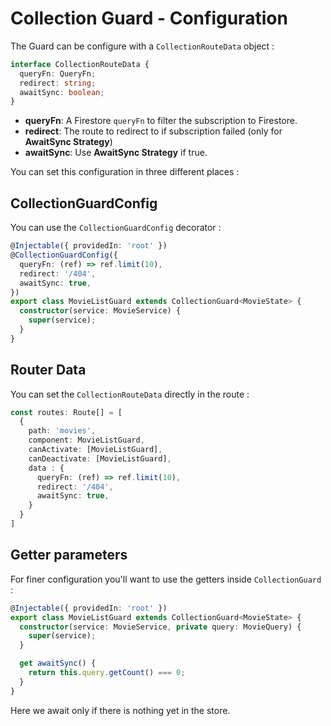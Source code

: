 # Collection Guard - Configuration
The Guard can be configure with a `CollectionRouteData` object :

```typescript
interface CollectionRouteData {
  queryFn: QueryFn;
  redirect: string;
  awaitSync: boolean;
}
```

- **queryFn**: A Firestore `queryFn` to filter the subscription to Firestore.
- **redirect**: The route to redirect to if subscription failed (only for **AwaitSync Strategy**)
- **awaitSync**: Use **AwaitSync Strategy** if true.

You can set this configuration in three different places : 

## CollectionGuardConfig
You can use the `CollectionGuardConfig` decorator : 

```typescript
@Injectable({ providedIn: 'root' })
@CollectionGuardConfig({
  queryFn: (ref) => ref.limit(10),
  redirect: '/404',
  awaitSync: true,
})
export class MovieListGuard extends CollectionGuard<MovieState> {
  constructor(service: MovieService) {
    super(service);
  }
}
```


## Router Data
You can set the `CollectionRouteData` directly in the route :

```typescript
const routes: Route[] = [
  {
    path: 'movies',
    component: MovieListGuard,
    canActivate: [MovieListGuard],
    canDeactivate: [MovieListGuard],
    data : {
      queryFn: (ref) => ref.limit(10),
      redirect: '/404',
      awaitSync: true,
    }
  }
]
```

## Getter parameters
For finer configuration you'll want to use the getters inside `CollectionGuard` :

```typescript
@Injectable({ providedIn: 'root' })
export class MovieListGuard extends CollectionGuard<MovieState> {
  constructor(service: MovieService, private query: MovieQuery) {
    super(service);
  }

  get awaitSync() {
    return this.query.getCount() === 0;
  }
}
```

Here we await only if there is nothing yet in the store.
